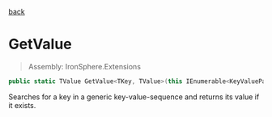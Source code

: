 ﻿

[back](/IronSphere.Extensions/DictionaryExtension)

# GetValue

> Assembly: IronSphere.Extensions

```csharp
public static TValue GetValue<TKey, TValue>(this IEnumerable<KeyValuePair<TKey,TValue>> this, TKey key, TValue fallback = default);
```

Searches for a key in a generic key-value-sequence and returns its value if it exists.

 